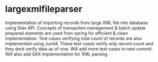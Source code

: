 largexmlfileparser
==================
Implementation of importing records from large XML file into database using Stax API. Concepts of transaction management & batch update prepared staments are used from spring for efficient & clean implementation. Test cases verifying total count of records are also implemented using Junit4. These test cases verify only record count and they dont verify data as of now. Will add more test cases in next commit. Will also add SAX implementation for XML parsing.
